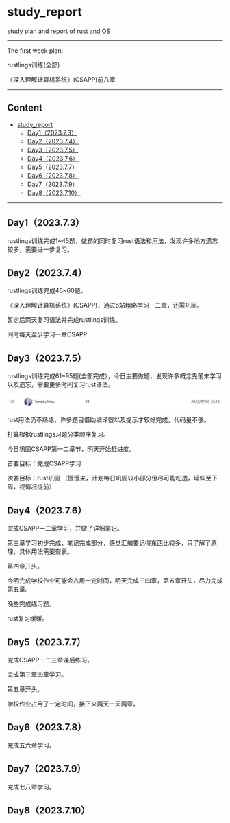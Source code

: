 # study_report
study plan and report of rust and OS

------------------------------
The first week plan:

rustlings训练(全部)

《深入理解计算机系统》(CSAPP)前八章

------------------------------

## Content

- [study\_report](#study_report)
  - [Day1（2023.7.3）](#day1202373)
  - [Day2（2023.7.4）](#day2202374)
  - [Day3（2023.7.5）](#day3202375)
  - [Day4（2023.7.6）](#day4202376)
  - [Day5（2023.7.7）](#day5202377)
  - [Day6（2023.7.8）](#day6202378)
  - [Day7（2023.7.9）](#day7202379)
  - [Day8（2023.7.10）](#day82023710)


------------------------------
##  Day1（2023.7.3）

rustlings训练完成1~45题，做题的同时复习rust语法和用法，发现许多地方遗忘较多，需要进一步复习。

##  Day2（2023.7.4）

rustlings训练完成46~60题。

《深入理解计算机系统》(CSAPP)，通过b站粗略学习一二章，还需巩固。

暂定后两天复习语法并完成rustlings训练。

同时每天至少学习一章CSAPP

##  Day3（2023.7.5）

rustlings训练完成61~95题(全部完成），今日主要做题，发现许多概念先前未学习以及遗忘，需要更多时间复习rust语法。

![Alt Text](images/rustlings_complete.png)

rust用法仍不熟练，许多题目借助编译器以及提示才较好完成，代码量不够。

打算根据rustlings习题分类顺序复习。

今日巩固CSAPP第一二章节，明天开始赶进度。

首要目标：完成CSAPP学习

次要目标：rust巩固 （慢慢来，计划每日巩固较小部分但尽可能吃透，延伸至下周，视情况提前）

##  Day4（2023.7.6）

完成CSAPP一二章学习，并做了详细笔记。

第三章学习初步完成，笔记完成部分，感觉汇编要记得东西比较多，只了解了原理，具体用法需要查表。

第四章开头。

今明完成学校作业可能会占用一定时间，明天完成三四章，第五章开头，尽力完成第五章。

晚些完成练习题。

rust复习缓缓。

##  Day5（2023.7.7）

完成CSAPP一二三章课后练习。

完成第三章四章学习。

第五章开头。

学校作业占用了一定时间，接下来两天一天两章。

##  Day6（2023.7.8）

完成五六章学习。


##  Day7（2023.7.9）

完成七八章学习。


##  Day8（2023.7.10）



